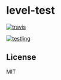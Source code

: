 # level-test


[![travis](https://travis-ci.org/dominictarr/level-test.png?branch=master)
](https://travis-ci.org/dominictarr/level-test)

[
![testling](http://ci.staging.testling.com/dominictarr/level-test)
](http://ci.staging.testling.com/dominictarr/level-test.png)

## License

MIT
